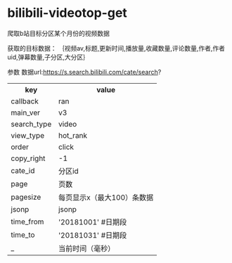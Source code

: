 # bilibili-videotop-get
爬取b站目标分区某个月份的视频数据

获取的目标数据：
｛视频av,标题,更新时间,播放量,收藏数量,评论数量,作者,作者uid,弹幕数量,子分区,大分区｝

参数
数据url:https://s.search.bilibili.com/cate/search?


<table>
  <tr><th>key</th> <th>value</th></tr>
	<tr><td>callback</td> <td>ran</td></tr>
  <tr><td>main_ver</td> <td>v3</td></tr>
  <tr><td>search_type</td> <td>video</td></tr>
	<tr><td>view_type</td> <td>hot_rank</td>
		<tr><td>order</td> <td>click</td></tr>
	<tr><td>copy_right</td> <td>-1</td></tr>
	<tr><td>cate_id</td> <td>分区id</td></tr>
	<tr><td>page</td> <td>页数</td></tr>
	<tr><td>pagesize</td> <td>每页显示x（最大100）条数据</td></tr>
	<tr><td>jsonp</td> <td>jsonp</td></tr>
	<tr><td>time_from</td> <td>'20181001' #日期段</td></tr>
	<tr><td>time_to</td> <td>'20181031' #日期段</td></tr>
	<tr><td>_</td> <td>当前时间（毫秒）</td></tr>
  </tr>
</table>
